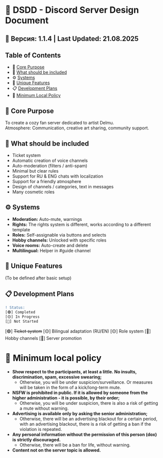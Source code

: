 # 📑 DSDD - Discord Server Design Document

## 📌 Версия: 1.1.4 | Last Updated: 21.08.2025

## Table of Contents
- 🎯 [Core Purpose](#-core-purpose)
- 📌 [What should be included](#-what-should-be-included)
- ⚙️ [Systems](#️-systems)
- 🌟 [Unique Features](#-unique-features)
- 📋 [Development Plans](#-development-plans)
- 📜 [Minimum Local Policy](#-minimum-local-policy)

## 🎯 Core Purpose
To create a cozy fan server dedicated to artist Delmu.  
Atmosphere: Communication, creative art sharing, community support.

## 📌 What should be included
- Ticket system
- Automatic creation of voice channels
- Auto-moderation (filters / anti-spam)
- Minimal but clear rules
- Support for RU & ENG chats with localization
- Support for a friendly atmosphere
- Design of channels / categories, text in messages
- Many cosmetic roles

## ⚙️ Systems
- **Moderation:** Auto-mute, warnings
- **Rights:** The rights system is different, works according to a different template
- **Roles:** Self-assignable via buttons and selects
- **Hobby channels:** Unlocked with specific roles
- **Voice rooms:** Auto-create and delete
- **Multilingual:** Helper in #guide channel

## 🌟 Unique Features
(To be defined after basic setup)

## 📋 Development Plans
```diff
! Status:
[🟢] Completed
[🟡] In Progress
[🔴] Not Started
```
[🟢] ~~Ticket system~~
[🟡] Bilingual adaptation (RU/EN)
[🟡] Role system
[🔴] Hobby channels
[🔴] Server promotion

# 📜 Minimum local policy
- **Show respect to the participants, at least a little. No insults, discrimination, spam, excessive swearing;**
   - Otherwise, you will be under suspicion/surveillance. Or measures will be taken in the form of a kick/long-term mute.
- **NSFW is prohibited in public. If it is allowed by someone from the higher administration - it is possible, by their order;**
   - Otherwise, you will be under suspicion, there is also a risk of getting a mute without warning.
- **Advertising is available only by asking the senior administration;**
   - Otherwise, there will be an advertising blackout for a certain period, with an advertising blackout, there is a risk of getting a ban if the violation is repeated.
- **Any personal information without the permission of this person (dox) is strictly discouraged.**
   - Otherwise, there will be a ban for life, without warning.
- **Content not on the server topic is allowed.**

